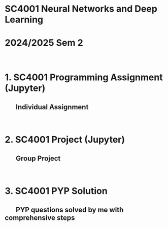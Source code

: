 # SC4001 Neural Networks and Deep Learning
# 2024/2025 Sem 2
<br>

# 1. SC4001 Programming Assignment (Jupyter)
## $~~~~~~$ Individual Assignment
<br>  

# 2. SC4001 Project (Jupyter)
## $~~~~~~$ Group Project
<br>

# 3. SC4001 PYP Solution
## $~~~~~~$ PYP questions solved by me with comprehensive steps
